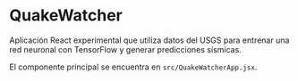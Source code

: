 # QuakeWatcher

Aplicación React experimental que utiliza datos del USGS para entrenar una red neuronal con TensorFlow y generar predicciones sísmicas.

El componente principal se encuentra en `src/QuakeWatcherApp.jsx`.

